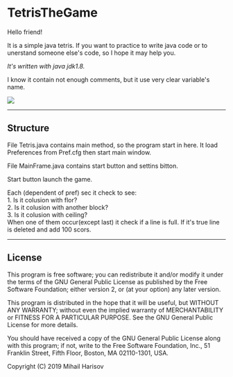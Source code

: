 # TetrisTheGame 

Hello friend!

It is a simple java tetris. 
If you want to practice to write java code or to unerstand someone else's code, 
so I hope it may help you. 

_It's written with java jdk1.8._ 

I know it contain not enough comments, but it use very clear variable's name. 

![](https://media.giphy.com/media/LjzV5bNP1VWzL7m3v1/giphy.gif)

***
## Structure
File Tetris.java contains main method, so the program start in here. 
It load Preferences from Pref.cfg then start main window. 

File MainFrame.java contains start button and settins bitton. 

Start button launch the game. 

Each (dependent of pref) sec it check to see:   
	1. Is it colusion with flor?   
	2. Is it colusion with another block?   
	3. Is it colusion with ceiling?   
When one of them occur(except last) it check if a line is full. 
If it's true line is deleted and add 100 scors. 

***
## License
  This program is free software; you can redistribute it and/or modify 
  it under the terms of the GNU General Public License as published by 
  the Free Software Foundation; either version 2, or (at your option) 
  any later version.
 
  This program is distributed in the hope that it will be useful, 
  but WITHOUT ANY WARRANTY; without even the implied warranty of 
  MERCHANTABILITY or FITNESS FOR A PARTICULAR PURPOSE.  See the 
  GNU General Public License for more details.
  
  You should have received a copy of the GNU General Public License along with 
  this program; if not, write to the Free Software Foundation, Inc., 51 Franklin 
  Street, Fifth Floor, Boston, MA 02110-1301, USA. 
  
  Copyright (C) 2019 Mihail Harisov 
 
